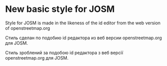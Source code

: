# New basic style for JOSM

Style for JOSM is made in the likeness of the id editor from the web version of openstreetmap.org

Cтиль сделан по подобию id рeдактора из веб версии openstreetmap.org для JOSM.

Cтиль зроблений за подобою id рeдактора з веб версії openstreetmap.org для JOSM.